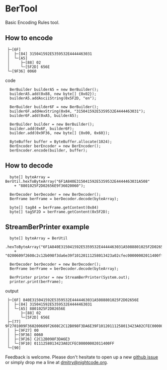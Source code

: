 # BerTool 

Basic Encoding Rules tool.

How to encode 
-------------

```
 ├─[6F]
 │  ├─[84] 315041592E5359532E4444463031
 │  └─[A5]
 │     ├─[88] 02
 │     └─[5F2D] 656E
 └─[9F36] 0060
```

code

```
  BerBuilder builderA5 = new BerBuilder();
  builderA5.add(0x88, new byte[] {0x02});
  builderA5.addAsciiString(0x5F2D, "en");

  BerBuilder builder6F = new BerBuilder();
  builder6F.addHexString(0x84, "315041592E5359532E4444463031");
  builder6F.add(0xA5, builderA5);

  BerBuilder builder = new BerBuilder();
  builder.add(0x6F, builder6F);
  builder.add(0x9F36, new byte[] {0x00, 0x60});

  ByteBuffer buffer = ByteBuffer.allocate(1024);
  BerEncoder berEncoder = new BerEncoder();
  berEncoder.encode(builder, buffer);
```

How to decode 
-------------

```
  byte[] byteArray = BerUtil.hexToByteArray("6F1A840E315041592E5359532E4444463031A508"
    + "8801025F2D02656E9f36020060");

  BerDecoder berDecoder = new BerDecoder();
  BerFrame berFrame = berDecoder.decode(byteArray);

  byte[] tag84 = berFrame.getContent(0x84)
  byte[] tag5F2D = berFrame.getContent(0x5F2D);
```

StreamBerPrinter example
------------------------

```
  byte[] byteArray = BerUtil
    .hexToByteArray("6F1A840E315041592E5359532E4444463031A5088801025F2D02656E77299f2701009f36"
    + "0200609f2608c2c12b098f3da6e39f10120111258013423a02cfec00000002011400ff9000"); 

  BerDecoder berDecoder = new BerDecoder();
  BerFrame berFrame = berDecoder.decode(byteArray);

  BerPrinter printer = new StreamBerPrinter(System.out);
  printer.print(berFrame);
```

output

```
 ├─[6F] 840E315041592E5359532E4444463031A5088801025F2D02656E
 │  ├─[84] 315041592E5359532E4444463031
 │  └─[A5] 8801025F2D02656E
 │     ├─[88] 02
 │     └─[5F2D] 656E
 ├─[77] 9F2701009F360200609F2608C2C12B098F3DA6E39F10120111258013423A02CFEC00000002011400FF
 │  ├─[9F27] 00
 │  ├─[9F36] 0060
 │  ├─[9F26] C2C12B098F3DA6E3
 │  └─[9F10] 0111258013423A02CFEC00000002011400FF
 └─[90]
```


Feedback is welcome. Please don't hesitate to open up a new [github issue](https://github.com/nightcode/bertool/issues) or simply drop me a line at <dmitry@nightcode.org>.
